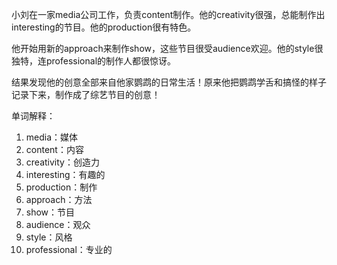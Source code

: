 小刘在一家media公司工作，负责content制作。他的creativity很强，总能制作出interesting的节目。他的production很有特色。

他开始用新的approach来制作show，这些节目很受audience欢迎。他的style很独特，连professional的制作人都很惊讶。

结果发现他的创意全部来自他家鹦鹉的日常生活！原来他把鹦鹉学舌和搞怪的样子记录下来，制作成了综艺节目的创意！

单词解释：
1. media：媒体
2. content：内容
3. creativity：创造力
4. interesting：有趣的
5. production：制作
6. approach：方法
7. show：节目
8. audience：观众
9. style：风格
10. professional：专业的 